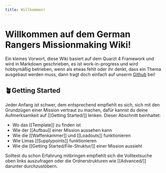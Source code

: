 ```yaml
---
title: Willkommen!
---
```


# Willkommen auf dem German Rangers Missionmaking Wiki!

Ein kleines Vorwort, diese Wiki basiert auf dem Quarzt 4 Framework und wird in Markdown geschrieben, es ist work-in-progress und wird hobbymäßig betrieben, wenn als etwas fehlt oder ihr denkt, dass ein Thema ausgebaut werden muss, dann tragt doch einfach auf unserm [Github](https://github.com/German-Rangers-MM/Wiki) bei!
## 🪴Getting Started

Jeder Anfang ist schwer, dem entsprechend empfiehlt es sich, sich mit den Grundzügen einer Mission vertraut zu machen, dafür kannst du deine Aufmerksamkeit auf [[Getting Started/]] lenken.
Dieser Abschnitt beinhaltet:
- Wo das [[Template]] zu finden ist
- Wie der [[Aufbau]] einer Mission aussehen kann
- Wie die [[Waffenkammer]] und [[Loadouts]] funktionieren
- Wie Limas [[Supplypoints]] funktionieren
- Wie die [[Getting Started/File-Struktur/]] einer Mission aussieht


Solltest du schon Erfahrung mitbringen empfiehlt sich die Volltextsuche oben links auszufragen oder die Ordnerstrukturen wie [[Advanced/]] darunter durchzustöbern.
